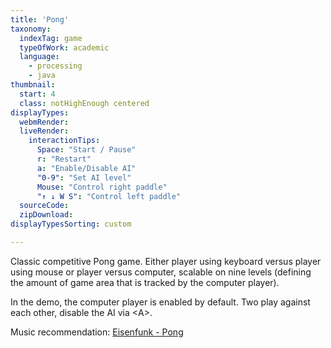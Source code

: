 ```yaml
---
title: 'Pong'
taxonomy:
  indexTag: game
  typeOfWork: academic
  language:
    - processing
    - java
thumbnail:
  start: 4
  class: notHighEnough centered
displayTypes:
  webmRender:
  liveRender:
    interactionTips:
      Space: "Start / Pause"
      r: "Restart"
      a: "Enable/Disable AI"
      "0-9": "Set AI level"
      Mouse: "Control right paddle"
      "↑ ↓ W S": "Control left paddle"
  sourceCode:
  zipDownload:
displayTypesSorting: custom

---
```

Classic competitive Pong game. Either player using keyboard versus player using mouse or player versus computer, scalable on nine levels (defining the amount of game area that is tracked by the computer player).

In the demo, the computer player is enabled by default. Two play against each other, disable the AI via &lt;A&gt;.

Music recommendation: [Eisenfunk - Pong](https://www.youtube.com/watch?v=cNAdtkSjSps)
